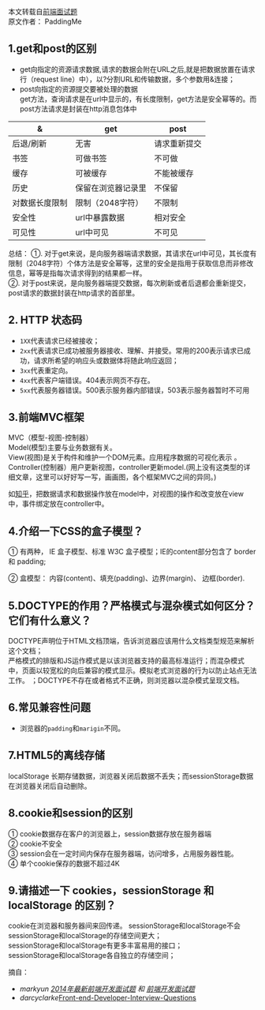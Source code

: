本文转载自[前端面试题](https://github.com/paddingme/Front-end-Web-Development-Interview-Question/blob/master/questions/11.md)     
原文作者： PaddingMe   

## 1.get和post的区别

 * get向指定的资源请求数据,请求的数据会附在URL之后,就是把数据放置在请求行（request line）中），以?分割URL和传输数据，多个参数用&连接；  
 * post向指定的资源提交要被处理的数据  
 get方法，查询请求是在url中显示的，有长度限制，get方法是安全幂等的。而post方法请求是封装在http消息包体中

&|get|post
---|---|----
后退/刷新|无害|请求重新提交
书签|可做书签|不可做
缓存|可被缓存|不能被缓存
历史|保留在浏览器记录里|不保留
对数据长度限制|限制（2048字符）|不限制
安全性|url中暴露数据|相对安全
可见性|url中可见|不可见

 总结：
   ①. 对于get来说，是向服务器端请求数据，其请求在url中可见，其长度有限制（2048字符）个体方法是安全幂等，这里的安全是指用于获取信息而非修改信息，幂等是指每次请求得到的结果都一样。  
   ②. 对于post来说，是向服务器端提交数据，每次刷新或者后退都会重新提交，post请求的数据封装在http请求的首部里。  


## 2. HTTP 状态码
 
  * `1XX`代表请求已经被接收；  
  * `2xx`代表请求已成功被服务器接收、理解、并接受。常用的200表示请求已成功，请求所希望的响应头或数据体将随此响应返回；  
  * `3xx`代表重定向。  
  * `4xx`代表客户端错误。404表示网页不存在。  
  * `5xx`代表服务器错误。500表示服务器内部错误，503表示服务器暂时不可用  

## 3.前端MVC框架
 MVC（模型-视图-控制器）  
 Model(模型)主要与业务数据有关。  
 View(视图)是关于构件和维护一个DOM元素。应用程序数据的可视化表示  。
 Controller(控制器）用户更新视图，controller更新model.(网上没有这类型的详细文章，这里可以好好写一写，画画图，各个框架MVC之间的异同。)  

 如[知乎](http://www.zhihu.com/question/20135390)，把数据请求和数据操作放在model中，对视图的操作和改变放在view中，事件绑定放在controller中。

## 4.介绍一下CSS的盒子模型？

  ① 有两种， IE 盒子模型、标准 W3C 盒子模型；IE的content部分包含了 border 和 padding;  

  ② 盒模型： 内容(content)、填充(padding)、边界(margin)、 边框(border).    

## 5.DOCTYPE的作用？严格模式与混杂模式如何区分？它们有什么意义？
 DOCTYPE声明位于HTML文档顶端，告诉浏览器应该用什么文档类型规范来解析这个文档；  
 严格模式的排版和JS运作模式是以该浏览器支持的最高标准运行；而混杂模式中，页面以较宽松的向后兼容的模式显示。模拟老式浏览器的行为以防止站点无法工作。
；DOCTYPE不存在或者格式不正确，则浏览器以混杂模式呈现文档。

## 6.常见兼容性问题 
 * 浏览器的`padding`和`marigin`不同。

## 7.HTML5的离线存储 
 localStorage 长期存储数据，浏览器关闭后数据不丢失；而sessionStorage数据在浏览器关闭后自动删除。  

## 8.cookie和session的区别
  ① cookie数据存在客户的浏览器上，session数据存放在服务器端  
  ② cookie不安全  
  ③ session会在一定时间内保存在服务器端，访问增多，占用服务器性能。  
  ④ 单个cookie保存的数据不超过4K  



## 9.请描述一下 cookies，sessionStorage 和 localStorage 的区别？
cookie在浏览器和服务器间来回传递。 sessionStorage和localStorage不会  
sessionStorage和localStorage的存储空间更大；  
sessionStorage和localStorage有更多丰富易用的接口；  
sessionStorage和localStorage各自独立的存储空间；  





摘自：

* <cite>markyun<cite> [2014年最新前端开发面试题](https://github.com/markyun/My-blog/tree/master/Front-end-Developer-Questions) 和 [前端开发面试题](http://segmentfault.com/a/1190000000465431)
* <cite>darcyclarke</cite>[Front-end-Developer-Interview-Questions](https://github.com/darcyclarke/Front-end-Developer-Interview-Questions)
